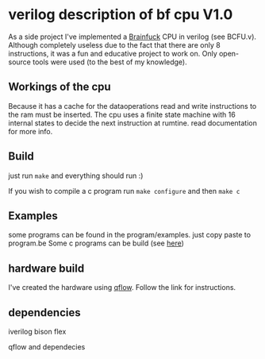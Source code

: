 verilog description of bf cpu V1.0
====

As a side project I've implemented a  [Brainfuck](https://en.wikipedia.org/wiki/Brainfuck)  CPU in verilog (see BCFU.v). Although completely useless due to the fact that there are only 8 instructions, it was a fun and educative project to work on. Only open-source tools were used (to the best of my knowledge).

Workings of the cpu
---
Because it has a cache for the dataoperations read and write instructions to the ram must be inserted. The cpu uses a finite state machine with 16 internal states to decide the next instruction at rumtine.
read documentation for more info.


Build
---

just run `make` and everything should run :)

If you wish to compile a c program run `make configure` and then `make c`


Examples
---
some programs can be found in the program/examples. just copy paste to program.be
Some c programs can be build (see  [here](https://github.com/arthaud/c2bf))

hardware build
---
I've created the hardware using  [qflow](http://opencircuitdesign.com/qflow/).
Follow the link for instructions.



dependencies
---

iverilog 
bison
flex

qflow and dependecies

